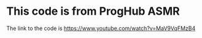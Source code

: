 # This code is from ProgHub ASMR

The link to the code is https://www.youtube.com/watch?v=MaV9VqFMzB4
